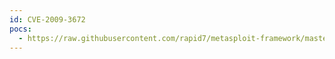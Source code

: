 ```yaml
---
id: CVE-2009-3672
pocs:
  - https://raw.githubusercontent.com/rapid7/metasploit-framework/master/modules/exploits/windows/browser/ms09_072_style_object.rb
---
```

